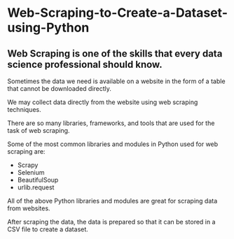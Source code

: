 # Web-Scraping-to-Create-a-Dataset-using-Python

## Web Scraping is one of the skills that every data science professional should know.

Sometimes the data we need is available on a website in the form of a table that cannot be downloaded directly.

We may collect data directly from the website using web scraping techniques.

There are so many libraries, frameworks, and tools that are used for the task of web scraping.

Some of the most common libraries and modules in Python used for web scraping are:

* Scrapy
* Selenium
* BeautifulSoup
* urlib.request

All of the above Python libraries and modules are great for scraping data from websites.

After scraping the data, the data is prepared so that it can be stored in a CSV file to create a dataset.
